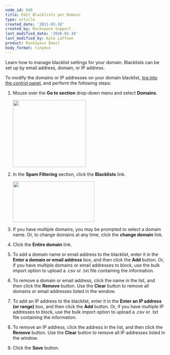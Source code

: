 ```yaml
---
node_id: 848
title: Edit Blacklists per Domain
type: article
created_date: '2011-03-18'
created_by: Rackspace Support
last_modified_date: '2016-01-18'
last_modified_by: Kyle Laffoon
product: Rackspace Email
body_format: tinymce
---
```


Learn how to manage blacklist settings for your domain. Blacklists can
be set up by email address, domain, or IP address.

To modify the domains or IP addresses on your domain blacklist, [log
into the control panel](https://apps.rackspace.com/?cp), and perform the
following steps:

1.  Mouse over the **Go to section** drop-down menu and select
    **Domains**.

    <img src="https://8026b2e3760e2433679c-fffceaebb8c6ee053c935e8915a3fbe7.ssl.cf2.rackcdn.com/field/image/Screen%20Shot%202014-05-20%20at%2010.19.12%20AM.png" width="230" height="211" />
2.  In the **Spam Filtering** section, click the **Blacklists** link.

    <img src="/knowledge_center/sites/default/files/field/image/Screen%20Shot%202014-05-28%20at%2010.15.19%20AM.png" width="256" height="128" />
3.  If you have multiple domains, you may be prompted to select a
    domain name. Or, to change domains at any time, click the **change
    domain** link.
4.  Click the **Entire domain** link.
5.  To add a domain name or email address to the blacklist, enter it in
    the **Enter a domain or email address** box, and then click the
    **Add** button. Or, if you have multiple domains or email addresses
    to block, use the bulk import option to upload a .csv or .txt file
    containing the information.
6.  To remove a domain or email address, click the name in the list, and
    then click the **Remove** button. Use the **Clear** button to remove
    all domains or email addresses listed in the window.
7.  To add an IP address to the blacklist, enter it in the **Enter an IP
    address (or range)** box, and then click the **Add** button. Or, if
    you have multiple IP addresses to block, use the bulk import option
    to upload a .csv or .txt file containing the information.
8.  To remove an IP address, click the address in the list, and then
    click the **Remove** button. Use the **Clear** button to remove all
    IP addresses listed in the window.
9.  Click the **Save** button.


